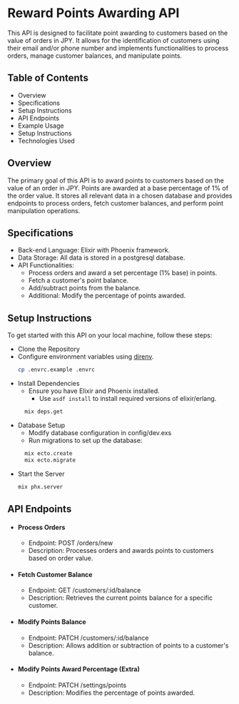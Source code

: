 # Reward Points Awarding API

This API is designed to facilitate point awarding to customers based on the value of orders in JPY. It allows for the identification of customers using their email and/or phone number and implements functionalities to process orders, manage customer balances, and manipulate points.

## Table of Contents

- Overview
- Specifications
- Setup Instructions
- API Endpoints
- Example Usage
- Setup Instructions
- Technologies Used

## Overview

The primary goal of this API is to award points to customers based on the value of an order in JPY. Points are awarded at a base percentage of 1% of the order value. It stores all relevant data in a chosen database and provides endpoints to process orders, fetch customer balances, and perform point manipulation operations.

## Specifications

- Back-end Language: Elixir with Phoenix framework.
- Data Storage: All data is stored in a postgresql database.
- API Functionalities:
  - Process orders and award a set percentage (1% base) in points.
  - Fetch a customer's point balance.
  - Add/subtract points from the balance.
  - Additional: Modify the percentage of points awarded.


## Setup Instructions

To get started with this API on your local machine, follow these steps:
- Clone the Repository
- Configure environment variables using [direnv](https://direnv.net/).
  ```bash
  cp .envrc.example .envrc
  ```
- Install Dependencies
  - Ensure you have Elixir and Phoenix installed.
    - Use `asdf install` to install required versions of elixir/erlang.
  ```bash
    mix deps.get
  ```
- Database Setup
  - Modify database configuration in config/dev.exs
  - Run migrations to set up the database:
  ```bash
    mix ecto.create
    mix ecto.migrate
  ```
- Start the Server
  ```bash
  mix phx.server
  ```



## API Endpoints

- #### Process Orders
  - Endpoint: POST /orders/new
  - Description: Processes orders and awards points to customers based on order value.
- #### Fetch Customer Balance
  - Endpoint: GET /customers/:id/balance
  - Description: Retrieves the current points balance for a specific customer.
- #### Modify Points Balance
  - Endpoint: PATCH /customers/:id/balance
  - Description: Allows addition or subtraction of points to a customer's balance.
- #### Modify Points Award Percentage (Extra)
  - Endpoint: PATCH /settings/points
  - Description: Modifies the percentage of points awarded.